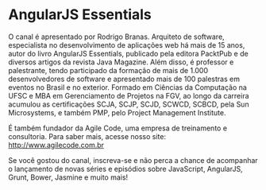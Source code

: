 # AngularJS Essentials

O canal é apresentado por Rodrigo Branas. Arquiteto de software, especialista no desenvolvimento de aplicações web há mais de 15 anos, autor do livro AngularJS Essentials, publicado pela editora PacktPub e de diversos artigos da revista Java Magazine. Além disso, é professor e palestrante, tendo participado da formação de mais de 1.000 desenvolvedores de software e apresentado mais de 100 palestras em eventos no Brasil e no exterior. Formado em Ciências da Computação na UFSC e MBA em Gerenciamento de Projetos na FGV, ao longo da carreira acumulou as certificações SCJA, SCJP, SCJD, SCWCD, SCBCD, pela Sun Microsystems, e também PMP, pelo Project Management Institute.

É também fundador da Agile Code, uma empresa de treinamento e consultoria. Para saber mais, acesse nosso site: http://www.agilecode.com.br

Se você gostou do canal, inscreva-se e não perca a chance de acompanhar o lançamento de novas séries e episódios sobre JavaScript, AngularJS, Grunt, Bower, Jasmine e muito mais!
